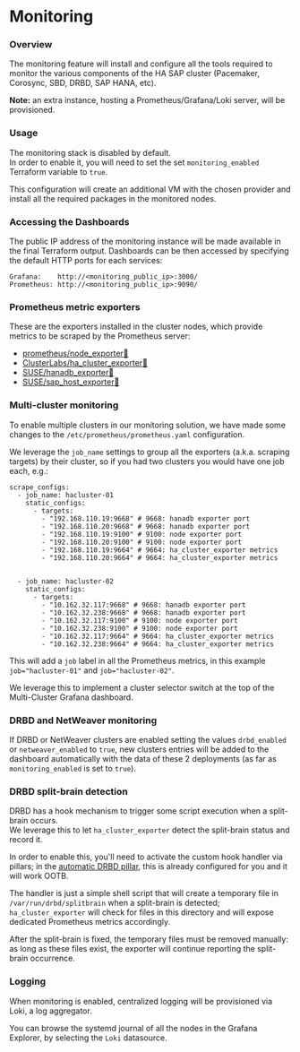 # Monitoring


### Overview

The monitoring feature will install and configure all the tools required to monitor the various components of the HA SAP cluster (Pacemaker, Corosync, SBD, DRBD, SAP HANA, etc).

**Note:** an extra instance, hosting a Prometheus/Grafana/Loki server, will be provisioned.


### Usage

The monitoring stack is disabled by default.  
In order to enable it, you will need to set the set `monitoring_enabled` Terraform variable to `true`.

This configuration will create an additional VM with the chosen provider and install all the required packages in the monitored nodes.

### Accessing the Dashboards

The public IP address of the monitoring instance will be made available in the final Terraform output. Dashboards can be then accessed by specifying the default HTTP ports for each services:
```
Grafana:    http://<monitoring_public_ip>:3000/
Prometheus: http://<monitoring_public_ip>:9090/
```

### Prometheus metric exporters

These are the exporters installed in the cluster nodes, which provide metrics to be scraped by the Prometheus server:

- [prometheus/node_exporter🔗](https://github.com/prometheus/node_exporter)
- [ClusterLabs/ha_cluster_exporter🔗](https://github.com/ClusterLabs/ha_cluster_exporter)
- [SUSE/hanadb_exporter🔗](https://github.com/SUSE/hanadb_exporter)
- [SUSE/sap_host_exporter🔗](https://github.com/SUSE/sap_host_exporter)


### Multi-cluster monitoring

To enable multiple clusters in our monitoring solution, we have made some changes to the `/etc/prometheus/prometheus.yaml` configuration.

We leverage the `job_name` settings to group all the exporters (a.k.a. scraping targets) by their cluster, so if you had two clusters you would have one job each, e.g.:

```
scrape_configs:
  - job_name: hacluster-01
    static_configs:
      - targets:
        - "192.168.110.19:9668" # 9668: hanadb exporter port
        - "192.168.110.20:9668" # 9668: hanadb exporter port
        - "192.168.110.19:9100" # 9100: node exporter port
        - "192.168.110.20:9100" # 9100: node exporter port
        - "192.168.110.19:9664" # 9664: ha_cluster_exporter metrics
        - "192.168.110.20:9664" # 9664: ha_cluster_exporter metrics


  - job_name: hacluster-02
    static_configs:
      - targets:
        - "10.162.32.117:9668" # 9668: hanadb exporter port
        - "10.162.32.238:9668" # 9668: hanadb exporter port
        - "10.162.32.117:9100" # 9100: node exporter port
        - "10.162.32.238:9100" # 9100: node exporter port
        - "10.162.32.117:9664" # 9664: ha_cluster_exporter metrics
        - "10.162.32.238:9664" # 9664: ha_cluster_exporter metrics
```

This will add a `job` label in all the Prometheus metrics, in this example `job="hacluster-01"` and `job="hacluster-02"`.

We leverage this to implement a cluster selector switch at the top of the Multi-Cluster Grafana dashboard.


### DRBD and NetWeaver monitoring

If DRBD or NetWeaver clusters are enabled setting the values `drbd_enabled` or `netweaver_enabled` to `true`, new clusters entries will be added to the dashboard automatically with the data of these 2 deployments (as far as `monitoring_enabled` is set to `true`).


### DRBD split-brain detection

DRBD has a hook mechanism to trigger some script execution when a split-brain occurs.  
We leverage this to let `ha_cluster_exporter` detect the split-brain status and record it.

In order to enable this, you'll need to activate the custom hook handler via pillars; in the [automatic DRBD pillar](../pillar_examples/automatic/drbd/drbd.sls), this is already configured for you and it will work OOTB.

The handler is just a simple shell script that will create a temporary file in `/var/run/drbd/splitbrain` when a split-brain is detected; `ha_cluster_exporter` will check for files in this directory and will expose dedicated Prometheus metrics accordingly.

After the split-brain is fixed, the temporary files must be removed manually: as long as these files exist, the exporter will continue reporting the split-brain occurrence.


### Logging

When monitoring is enabled, centralized logging will be provisioned via Loki, a log aggregator.

You can browse the systemd journal of all the nodes in the Grafana Explorer, by selecting the `Loki` datasource.
